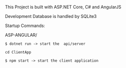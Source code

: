 This Project is built with ASP.NET Core, C# and AngularJS 

Development Database is handled by SQLite3 

Startup Commands:  

ASP-ANGULAR/ 

    $ dotnet run -> start the  api/server 

    cd ClientApp 

    $ npm start -> start the client application  

